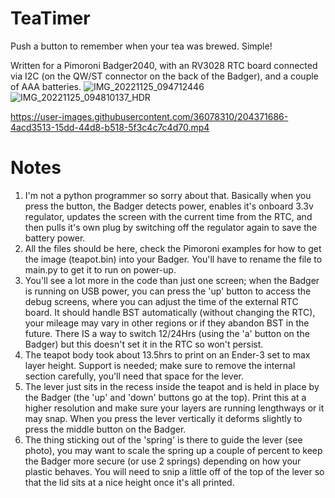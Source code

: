 # TeaTimer
Push a button to remember when your tea was brewed. Simple!

Written for a Pimoroni Badger2040, with an RV3028 RTC board connected via I2C (on the QW/ST connector on the back of the Badger), and a couple of AAA batteries. 
![IMG_20221125_094712446](https://user-images.githubusercontent.com/36078310/204370054-b2c5aee0-eca0-45fe-9e20-a11258089a26.jpg)
![IMG_20221125_094810137_HDR](https://user-images.githubusercontent.com/36078310/204370913-acba5fb4-87b3-4160-8f79-70f76fcb4085.jpg)



https://user-images.githubusercontent.com/36078310/204371686-4acd3513-15dd-44d8-b518-5f3c4c7c4d70.mp4


# Notes 
1. I'm not a python programmer so sorry about that.  Basically when you press the button, the Badger detects power, enables it's onboard 3.3v regulator, updates the screen with the current time from the RTC, and then pulls it's own plug by switching off the regulator again to save the battery power. 
2. All the files should be here, check the Pimoroni examples for how to get the image (teapot.bin) into your Badger. You'll have to rename the file to main.py to get it to run on power-up.
3. You'll see a lot more in the code than just one screen; when the Badger is running on USB power, you can press the 'up' button to access the debug screens, where you can adjust the time of the external RTC board. It should handle BST automatically (without changing the RTC), your mileage may vary in other regions or if they abandon BST in the future. There IS a way to switch 12/24Hrs (using the 'a' button on the Badger) but this doesn't set it in the RTC so won't persist.
4. The teapot body took about 13.5hrs to print on an Ender-3 set to max layer height.  Support is needed; make sure to remove the internal section carefully, you'll need that space for the lever.
5. The lever just sits in the recess inside the teapot and is held in place by the Badger (the 'up' and 'down' buttons go at the top). Print this at a higher resolution and make sure your layers are running lengthways or it may snap. When you press the lever vertically it deforms slightly to press the middle button on the Badger.
6. The thing sticking out of the 'spring' is there to guide the lever (see photo), you may want to scale the spring up a couple of percent to keep the Badger more secure (or use 2 springs) depending on how your plastic behaves. You will need to snip a little off of the top of the lever so that the lid sits at a nice height once it's all printed.
